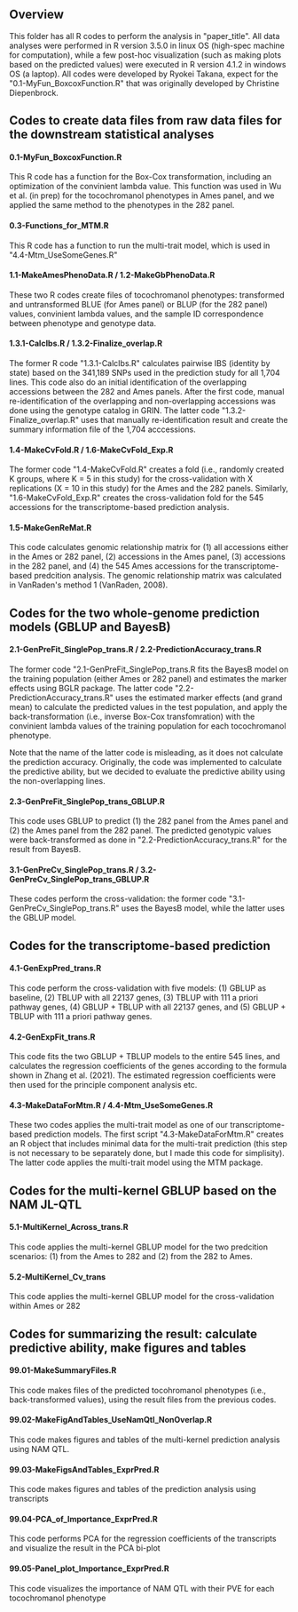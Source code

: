 ## Overview 
This folder has all R codes to perform the analysis in "paper_title". All data analyses were performed in R version 3.5.0 in linux OS (high-spec machine for computation), while a few post-hoc visualization (such as making plots based on the predicted values) were executed in R version 4.1.2 in windows OS (a laptop). All codes were developed by Ryokei Takana, expect for the "0.1-MyFun_BoxcoxFunction.R" that was originally developed by Christine Diepenbrock. 

## Codes to create data files from raw data files for the downstream statistical analyses
#### 0.1-MyFun_BoxcoxFunction.R
This R code has a function for the Box-Cox transformation, including an optimization of the convinient lambda value. This function was used in Wu et al. (in prep) for the tocochromanol phenotypes in Ames panel, and we applied the same method to the phenotypes in the 282 panel.

#### 0.3-Functions_for_MTM.R
This R code has a function to run the multi-trait model, which is used in "4.4-Mtm_UseSomeGenes.R"

#### 1.1-MakeAmesPhenoData.R / 1.2-MakeGbPhenoData.R
These two R codes create files of tocochromanol phenotypes: transformed and untransformed BLUE (for Ames panel) or BLUP (for the 282 panel) values, convinient lambda values, and the sample ID correspondence between phenotype and genotype data.

#### 1.3.1-CalcIbs.R / 1.3.2-Finalize_overlap.R
The former R code "1.3.1-CalcIbs.R" calculates pairwise IBS (identity by state) based on the 341,189 SNPs used in the prediction study for all 1,704 lines. This code also do an initial identification of the overlapping accessions between the 282 and Ames panels. After the first code, manual re-identification of the overlapping and non-overlapping accessions was done using the genotype catalog in GRIN. The latter code "1.3.2-Finalize_overlap.R" uses that manually re-identification result and create the summary information file of the 1,704 acccessions.

#### 1.4-MakeCvFold.R / 1.6-MakeCvFold_Exp.R
The former code "1.4-MakeCvFold.R" creates a fold (i.e., randomly created K groups, where K = 5 in this study) for the cross-validation with X replications (X = 10 in this study) for the Ames and the 282 panels. Similarly, "1.6-MakeCvFold_Exp.R" creates the cross-validation fold for the 545 accessions for the transcriptome-based prediction analysis.

#### 1.5-MakeGenReMat.R
This code calculates genomic relationship matrix for (1) all accessions either in the Ames or 282 panel, (2) accessions in the Ames panel, (3) accessions in the 282 panel, and (4) the 545 Ames accessions for the transcriptome-based predcition analysis. The genomic relationship matrix was calculated in VanRaden's method 1 (VanRaden, 2008).


## Codes for the two whole-genome prediction models (GBLUP and BayesB)
#### 2.1-GenPreFit_SinglePop_trans.R / 2.2-PredictionAccuracy_trans.R
The former code "2.1-GenPreFit_SinglePop_trans.R fits the BayesB model on the training population (either Ames or 282 panel) and estimates the marker effects using BGLR package. The latter code "2.2-PredictionAccuracy_trans.R" uses the estimated marker effects (and grand mean) to calculate the predicted values in the test population, and apply the back-transformation (i.e., inverse Box-Cox transfomration) with the convinient lambda values of the training population for each tocochromanol phenotype.

Note that the name of the latter code is misleading, as it does not calculate the prediction accuracy. Originally, the code was implemented to calculate the predictive ability, but we decided to evaluate the predictive ability using the non-overlapping lines.

#### 2.3-GenPreFit_SinglePop_trans_GBLUP.R
This code uses GBLUP to predict (1) the 282 panel from the Ames panel and (2) the Ames panel from the 282 panel. The predicted genotypic values were back-transformed as done in "2.2-PredictionAccuracy_trans.R" for the result from BayesB.

#### 3.1-GenPreCv_SinglePop_trans.R / 3.2-GenPreCv_SinglePop_trans_GBLUP.R
These codes perform the cross-validation: the former code "3.1-GenPreCv_SinglePop_trans.R" uses the BayesB model, while the latter uses the GBLUP model.


## Codes for the transcriptome-based prediction
#### 4.1-GenExpPred_trans.R
This code perform the cross-validation with five models: (1) GBLUP as baseline, (2) TBLUP with all 22137 genes, (3) TBLUP with 111 a priori pathway genes, (4) GBLUP + TBLUP with all 22137 genes, and (5) GBLUP + TBLUP with 111 a priori pathway genes. 

#### 4.2-GenExpFit_trans.R
This code fits the two GBLUP + TBLUP models to the entire 545 lines, and calculates the regression coefficients of the genes according to the formula shown in Zhang et al. (2021). The estimated regression coefficients were then used for the principle component analysis etc.

#### 4.3-MakeDataForMtm.R / 4.4-Mtm_UseSomeGenes.R
These two codes applies the multi-trait model as one of our transcriptome-based prediction models. The first script "4.3-MakeDataForMtm.R" creates an R object that includes minimal data for the multi-trait prediction (this step is not necessary to be separately done, but I made this code for simplisity). The latter code applies the multi-trait model using the MTM package.


## Codes for the multi-kernel GBLUP based on the NAM JL-QTL
#### 5.1-MultiKernel_Across_trans.R
This code applies the multi-kernel GBLUP model for the two predcition scenarios: (1) from the Ames to 282 and (2) from the 282 to Ames. 

#### 5.2-MultiKernel_Cv_trans
This code applies the multi-kernel GBLUP model for the cross-validation within Ames or 282


## Codes for summarizing the result: calculate predictive ability, make figures and tables
#### 99.01-MakeSummaryFiles.R
This code makes files of the predicted tocohromanol phenotypes (i.e., back-transformed values), using the result files from the previous codes. 

#### 99.02-MakeFigAndTables_UseNamQtl_NonOverlap.R
This code makes figures and tables of the multi-kernel prediction analysis using NAM QTL.

#### 99.03-MakeFigsAndTables_ExprPred.R
This code makes figures and tables of the prediction analysis using transcripts

#### 99.04-PCA_of_Importance_ExprPred.R
This code performs PCA for the regression coefficients of the transcripts and visualize the result in the PCA bi-plot

#### 99.05-Panel_plot_Importance_ExprPred.R
This code visualizes the importance of NAM QTL with their PVE for each tocochromanol phenotype
